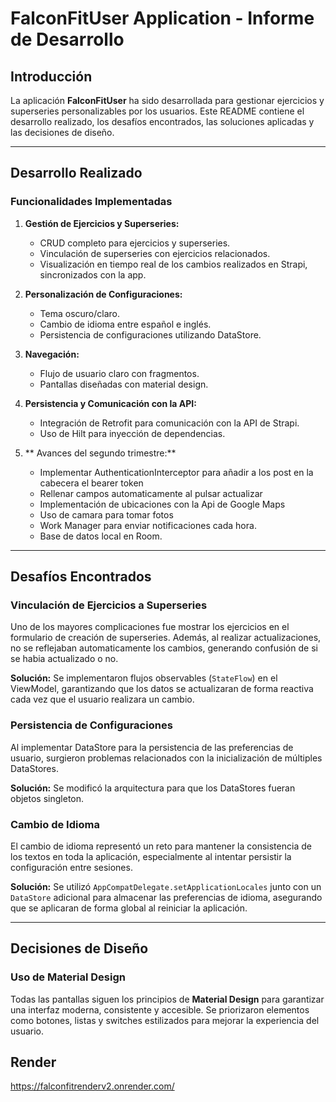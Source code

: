 # FalconFitUser Application - Informe de Desarrollo

## Introducción
La aplicación **FalconFitUser** ha sido desarrollada para gestionar ejercicios y superseries personalizables por los usuarios. 
Este README contiene el desarrollo realizado, los desafíos encontrados, las soluciones aplicadas y las decisiones de diseño.

---

## Desarrollo Realizado

### Funcionalidades Implementadas
1. **Gestión de Ejercicios y Superseries:**
   - CRUD completo para ejercicios y superseries.
   - Vinculación de superseries con ejercicios relacionados.
   - Visualización en tiempo real de los cambios realizados en Strapi, sincronizados con la app.

2. **Personalización de Configuraciones:**
   - Tema oscuro/claro.
   - Cambio de idioma entre español e inglés.
   - Persistencia de configuraciones utilizando DataStore.

3. **Navegación:**
   - Flujo de usuario claro con fragmentos.
   - Pantallas diseñadas con material design.

4. **Persistencia y Comunicación con la API:**
   - Integración de Retrofit para comunicación con la API de Strapi.
   - Uso de Hilt para inyección de dependencias.
     
5. ** Avances del segundo trimestre:**
   - Implementar AuthenticationInterceptor para añadir a los post en la cabecera el bearer token
   - Rellenar campos automaticamente al pulsar actualizar
   - Implementación de ubicaciones con la Api de Google Maps
   - Uso de camara para tomar fotos
   - Work Manager para enviar notificaciones cada hora.
   - Base de datos local en Room.

---

## Desafíos Encontrados

### Vinculación de Ejercicios a Superseries
Uno de los mayores complicaciones fue mostrar los ejercicios en el formulario de creación de superseries. 
Además, al realizar actualizaciones, no se reflejaban automaticamente los cambios, generando confusión de si se habia actualizado o no.

**Solución:** Se implementaron flujos observables (`StateFlow`) en el ViewModel, garantizando que los datos se actualizaran de forma reactiva cada vez que el usuario realizara un cambio.

### Persistencia de Configuraciones
Al implementar DataStore para la persistencia de las preferencias de usuario, surgieron problemas relacionados con la inicialización de múltiples DataStores.

**Solución:** Se modificó la arquitectura para que los DataStores fueran objetos singleton.

### Cambio de Idioma
El cambio de idioma representó un reto para mantener la consistencia de los textos en toda la aplicación, especialmente al intentar persistir la configuración entre sesiones.

**Solución:** Se utilizó `AppCompatDelegate.setApplicationLocales` junto con un `DataStore` adicional para almacenar las preferencias de idioma, asegurando que se aplicaran de forma global al reiniciar la aplicación.

---

## Decisiones de Diseño

### Uso de Material Design
Todas las pantallas siguen los principios de **Material Design** para garantizar una interfaz moderna, consistente y accesible. 
Se priorizaron elementos como botones, listas y switches estilizados para mejorar la experiencia del usuario.

## Render
https://falconfitrenderv2.onrender.com/ 
